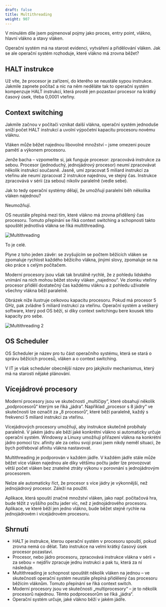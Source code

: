 ```yaml
---
draft: false
title: Multithreading
weight: 907
---
```


V minulém díle jsem pojmenoval pojmy jako proces, entry point, vlákno, hlavní vlákno a stavy vláken.

Operační systém má na starost evidenci, vytváření a přidělování vláken. Jak se ale operační systém rozhoduje, které vlákno má zrovna běžet?

## HALT instrukce

Už víte, že procesor je zařízení, do kterého se neustále sypou instrukce. Jakmile zapnete počítač a nic na něm neděláte tak to operační systém kompenzuje HALT instrukcí, která prostě jen pozastaví procesor na krátký časový úsek, třeba 0,0001 vteřiny.

## Context switching

Jakmile začnou v počítači vznikat další vlákna, operační systém jednoduše sníží počet HALT instrukcí a uvolní výpočetní kapacitu procesoru novému vláknu.

Vláken může běžet najednou libovolné množství – jsme omezeni pouze pamětí a výkonem procesoru.

Jenže bacha – vzpomeňte si, jak funguje procesor: zpracovává instrukce za sebou. Procesor (jednoduchý, jednojádrový procesor) neumí zpracovávat několik instrukcí současně. Jasně, umí zpracovat 5 miliard instrukcí za vteřinu ale neumí zpracovat 2 instrukce najednou, ve stejný čas. Instrukce zpracovává v sérii (za sebou) nikoliv paralelně (vedle sebe).

Jak to tedy operační systémy dělají, že umožňují paralelní běh několika vláken najednou?

Neumožňují.

OS neustále přepíná mezi tím, které vlákno má zrovna přidělený čas procesoru. Tomuto přepínání se říká context switching a schopnosti takto spouštět jednotlivá vlákna se říká multithreading.

![Multithreading](/jak-se-stat-ajtakem/os-vrstva/Multithreaded_process.svg)

To je celé.

Plyne z toho jeden závěr: se zvyšujícím se počtem běžících vláken se zpomaluje rychlost každého běžícího vlákna, jinými slovy, zpomaluje se na oko práce s celým počítačem.

Moderní procesory jsou však tak brutálně rychlé, že z pohledu lidského vnímání na nich mohou běžet stovky vláken „najednou“. Ve zlomku vteřiny procesor přidělí dostatečný čas každému vláknu a z pohledu uživatele všechny vlákna běží paralelně.

Obrázek níže ilustruje celkovou kapacitu procesoru. Pokud má procesor 5 GHz, pak zvládne 5 miliard instrukcí za vteřinu. Operační systém a veškerý software, který pod OS běží, si díky context switchingu bere kousek této kapacity pro sebe.

![Multithreading 2](/jak-se-stat-ajtakem/os-vrstva/multithreading.drawio.png)

## OS Scheduler

OS Scheduler je název pro tu část operačního systému, která se stará o správu běžících procesů, vláken a o context switching.

V IT je však scheduler obecnější název pro jakýkoliv mechanismus, který má na starosti nějaké plánování.

## Vícejádrové procesory

Moderní procesory jsou ve skutečnosti „multičipy“, které obsahují několik „podprocesorů“ kterým se říká „jádra“. Například „procesor s 8 jádry“ ve skutečnosti lze označit za „8 procesorů“, které běží paralelně, každý s frekvencí 5 miliard instrukcí za vteřinu.

Vícejádrových procesory umožňují, aby instrukce skutečně probíhaly paralelně. V jakém jádru ale běží jaké konkrétní vlákno si automaticky určuje operační systém. Windowsy a Linuxy umožňují přiřazení vlákna na konkrétní jádro pomocí tzv. afinity ale za celou svoji praxi jsem nikdy neměl situaci, že bych potřeboval afinitu vlákna nastavovat.

Multithreading je podporován v každém jádře. V každém jádře stále může běžet více vláken najednou ale díky většímu počtu jader lze provozovat větší počet vláken bez znatelné ztráty výkonu v porovnání s jednojádrovým procesorem.

Nelze ale automaticky říct, že procesor s více jádry je výkonnější, než jednojádrový procesor. Záleží na použití.

Aplikace, která spouští značné množství vláken, jako např. počítačová hra, bude těžit z vyššího počtu jader víc, než z jednojádrového procesoru. Aplikace, ve které běží jen jedno vlákno, bude běžet stejně rychle na jednojádrovém i vícejádrovém procesoru.

## Shrnutí


- HALT je instrukce, kterou operační systém v procesoru spouští, pokud zrovna nemá co dělat. Tato instrukce na velmi krátký časový úsek procesor pozastaví.
- Procesor, nebo jádro procesoru, zpracovává instrukce vlákna v sérii = za sebou = nejdřív zpracuje jednu instrukci a pak tu, která za ní následuje.
- Multithreading je schopnost spouštět několik vláken na jednou – ve skutečnosti operační systém neustále přepíná přidělený čas procesoru běžícím vláknům. Tomuto přepínání se říká context switch.
- Moderní procesory jsou ve skutečnosti „multiprocesory“ – je to několik procesorů najednou. Těmto podprocesorům se říká „jádra“.
- Operační systém určuje, jaké vlákno běží v jakém jádře.